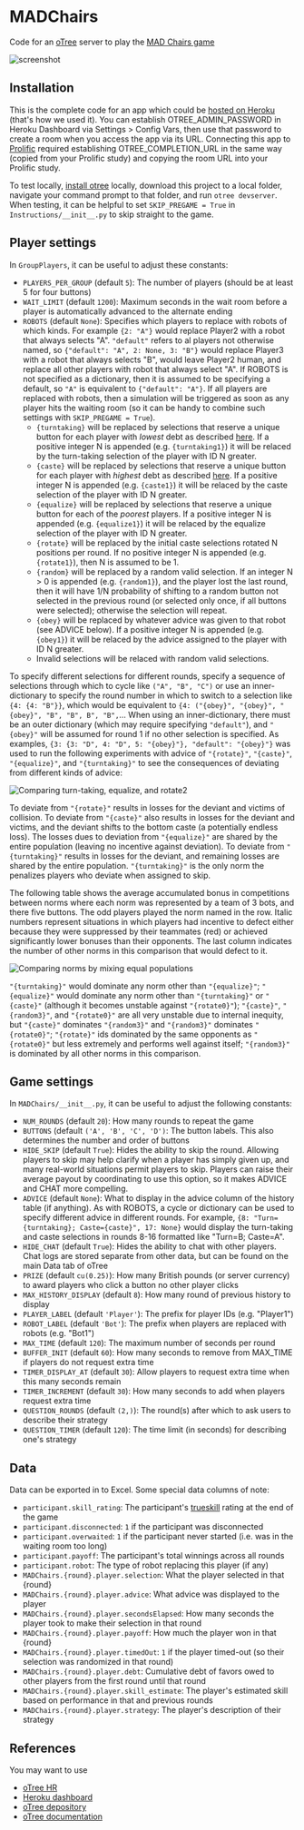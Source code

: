 # MADChairs
Code for an [oTree](https://otree.readthedocs.io/en/latest/index.html) server to play the [MAD Chairs game](https://arxiv.org/abs/2503.20986)

![screenshot](https://github.com/ChrisSantosLang/MADChairs/blob/main/Media/advice.png?raw=true)

## Installation
This is the complete code for an app which could be [hosted on Heroku](https://otree.readthedocs.io/en/latest/server/heroku.html) (that's how we used it). You can establish OTREE_ADMIN_PASSWORD in Heroku Dashboard via Settings > Config Vars, then use that password to create a room when you access the app via its URL. Connecting this app to [Prolific](https://www.prolific.com/) required establishing OTREE_COMPLETION_URL in the same way (copied from your Prolific study) and copying the room URL into your Prolific study.

To test locally, [install otree](https://github.com/oTree-org/otree-core) locally, download this project to a local folder, navigate your command prompt to that folder, and run `otree devserver`. When testing, it can be helpful to set `SKIP_PREGAME = True` in `Instructions/__init__.py` to skip straight to the game.

## Player settings
In `GroupPlayers`, it can be useful to adjust these constants:
* `PLAYERS_PER_GROUP` (default `5`): The number of players (should be at least 5 for four buttons)
* `WAIT_LIMIT` (default `1200`): Maximum seconds in the wait room before a player is automatically advanced to the alternate ending
* `ROBOTS` (default `None`): Specifies which players to replace with robots of which kinds. For example `{2: "A"}` would replace Player2 with a robot that always selects "A". `"default"` refers to al players not otherwise named, so `{"default": "A", 2: None, 3: "B"}` would replace Player3 with a robot that always selects "B", would leave Player2 human, and replace all other players with robot that always select "A". If ROBOTS is not specified as a dictionary, then it is assumed to be specifying a default, so `"A"` is equivalent to `{"default": "A"}`. If all players are replaced with robots, then a simulation will be triggered as soon as any player hits the waiting room (so it can be handy to combine such settings with `SKIP_PREGAME = True`). 
  * `{turntaking}` will be replaced by selections that reserve a unique button for each player with *lowest* debt as described [here](https://arxiv.org/abs/2503.20986). If a positive integer N is appended (e.g. `{turntaking1}`) it will be relaced by the turn-taking selection of the player with ID N greater.
  * `{caste}` will be replaced by selections that reserve a unique button for each player with *highest* debt as described [here](https://arxiv.org/abs/2503.20986). If a positive integer N is appended (e.g. `{caste1}`) it will be relaced by the caste selection of the player with ID N greater.
  * `{equalize}` will be replaced by selections that reserve a unique button for each of the *poorest* players. If a positive integer N is appended (e.g. `{equalize1}`) it will be relaced by the equalize selection of the player with ID N greater.
  * `{rotate}` will be replaced by the initial caste selections rotated N positions per round. If no positive integer N is appended (e.g. `{rotate1}`), then N is assumed to be 1.
  * `{random}` will be replaced by a random valid selection. If an integer N > 0 is appended (e.g. `{random1}`), and the player lost the last round, then it will have 1/N probability of shifting to a random button not selected in the previous round (or selected only once, if all buttons were selected); otherwise the selection will repeat. 
  * `{obey}` will be replaced by whatever advice was given to that robot (see ADVICE below). If a positive integer N is appended (e.g. `{obey1}`) it will be relaced by the advice assigned to the player with ID N greater.
  * Invalid selections will be relaced with random valid selections.

To specify different selections for different rounds, specify a sequence of selections through which to cycle like `("A", "B", "C")` or use an inner-dictionary to specify the round number in which to switch to a selection like `{4: {4: "B"}}`, which would be equivalent to `{4: ("{obey}", "{obey}", "{obey}", "B", "B", B", "B",`... When using an inner-dictionary, there must be an outer dictionary (which may require specifying `"default"`), and `"{obey}"` will be assumed for round 1 if no other selection is specified. As examples, `{3: {3: "D", 4: "D", 5: "{obey}"}, "default": "{obey}"}` was used to run the following experiments with advice of `"{rotate}"`, `"{caste}"`, `"{equalize}"`, and `"{turntaking}"` to see the consequences of deviating from different kinds of advice:

![Comparing turn-taking, equalize, and rotate2](https://github.com/ChrisSantosLang/MADChairs/blob/main/Media/Robots.png?raw=true)

To deviate from `"{rotate}"` results in losses for the deviant and victims of collision. To deviate from `"{caste}"` also results in losses for the deviant and victims, and the deviant shifts to the bottom caste (a potentially endless loss). The losses dues to deviation from `"{equalize}"` are shared by the entire population (leaving no incentive against deviation). To deviate from `"{turntaking}"` results in losses for the deviant, and remaining losses are shared by the entire population. `"{turntaking}"` is the only norm the penalizes players who deviate when assigned to skip. 

The following table shows the average accumulated bonus in competitions between norms where each norm was represented by a team of 3 bots, and there five buttons. The odd players played the norm named in the row. Italic numbers represent situations in which players had incentive to defect either because they were suppressed by their teammates (red) or achieved significantly lower bonuses than their opponents. The last column indicates the number of other norms in this comparison that would defect to it. 

![Comparing norms by mixing equal populations](https://github.com/ChrisSantosLang/MADChairs/blob/main/Media/mixes.png?raw=true)

`"{turntaking}"` would dominate any norm other than `"{equalize}"`;  `"{equalize}"` would dominate any norm other than `"{turntaking}"` or `"{caste}"` (although it becomes unstable against `"{rotate0}"`); `"{caste}"`, `"{random3}"`,  and `"{rotate0}"` are all very unstable due to internal inequity, but `"{caste}"` dominates `"{random3}"` and `"{random3}"` dominates `"{rotate0}"`; `"{rotate}"` ids dominated by the same opponents as `"{rotate0}"` but less extremely and performs well against itself; `"{random3}"` is dominated by all other norms in this comparison.

## Game settings
In `MADChairs/__init__.py`, it can be useful to adjust the following constants:
* `NUM_ROUNDS` (default `20`): How many rounds to repeat the game
* `BUTTONS` (default `('A', 'B', 'C', 'D')`: The button labels. This also determines the number and order of buttons
* `HIDE_SKIP` (default `True`): Hides the ability to skip the round. Allowing players to skip may help clarify when a player has simply given up, and many real-world situations permit players to skip. Players can raise their average payout by coordinating to use this option, so it makes ADVICE and CHAT more compelling. 
* `ADVICE` (default `None`): What to display in the advice column of the history table (if anything). As with ROBOTS, a cycle or dictionary can be used to specify different advice in different rounds. For example, `{8: "Turn={turntaking}; Caste={caste}", 17: None}` would display the turn-taking and caste selections in rounds 8-16 formatted like "Turn=B; Caste=A".
* `HIDE_CHAT` (default `True`): Hides the ability to chat with other players. Chat logs are stored separate from other data, but can be found on the main Data tab of oTree
* `PRIZE` (default `cu(0.25)`): How many British pounds (or server currency) to award players who click a button no other player clicks
* `MAX_HISTORY_DISPLAY` (default `8`): How many round of previous history to display 
* `PLAYER_LABEL` (default `'Player'`): The prefix for player IDs (e.g. "Player1")
* `ROBOT_LABEL` (default `'Bot'`): The prefix when players are replaced with robots (e.g. "Bot1")
* `MAX_TIME` (default `120`): The maximum number of seconds per round
* `BUFFER_INIT` (default `60`): How many seconds to remove from MAX_TIME if players do not request extra time
* `TIMER_DISPLAY_AT` (default `30`): Allow players to request extra time when this many seconds remain
* `TIMER_INCREMENT` (default `30`): How many seconds to add when players request extra time
* `QUESTION_ROUNDS` (default `(2,)`): The round(s) after which to ask users to describe their strategy
* `QUESTION_TIMER` (default `120`): The time limit (in seconds) for describing one's strategy

## Data
Data can be exported in to Excel. Some special data columns of note:
* `participant.skill_rating`: The participant's [trueskill](https://trueskill.org/) rating at the end of the game
* `participant.disconnected`: `1` if the participant was disconnected
* `participant.overwaited`: `1` if the participant never started (i.e. was in the waiting room too long)
* `participant.payoff`: The participant's total winnings across all rounds
* `participant.robot`: The type of robot replacing this player (if any)
* `MADChairs.{round}.player.selection`: What the player selected in that {round}
* `MADChairs.{round}.player.advice`: What advice was displayed to the player
* `MADChairs.{round}.player.secondsElapsed`: How many seconds the player took to make their selection in that round
* `MADChairs.{round}.player.payoff`: How much the player won in that {round}
* `MADChairs.{round}.player.timedOut`: `1` if the player timed-out (so their selection was randomized in that round)
* `MADChairs.{round}.player.debt`: Cumulative debt of favors owed to other players from the first round until that round
* `MADChairs.{round}.player.skill_estimate`: The player's estimated skill based on performance in that and previous rounds
* `MADChairs.{round}.player.strategy`: The player's description of their strategy

## References
You may want to use
* [oTree HR](https://hr.otreehub.com/)
* [Heroku dashboard](https://dashboard.heroku.com/apps)
* [oTree depository](https://github.com/oTree-org/otree-core)
* [oTree documentation](https://otree.readthedocs.io/en/latest/index.html)
